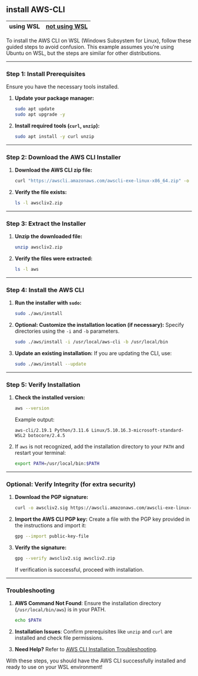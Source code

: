 ## install AWS-CLI

| using WSL | [not using WSL](https://docs.aws.amazon.com/cli/latest/userguide/getting-started-install.html#getting-started-install-instructions) |
| --- | --- |

To install the AWS CLI on WSL (Windows Subsystem for Linux), follow these guided steps to avoid confusion. This example assumes you're using Ubuntu on WSL, but the steps are similar for other distributions.

---

### **Step 1: Install Prerequisites**
Ensure you have the necessary tools installed.

1. **Update your package manager:**
   ```bash
   sudo apt update
   sudo apt upgrade -y
   ```

2. **Install required tools (`curl`, `unzip`):**
   ```bash
   sudo apt install -y curl unzip
   ```

---

### **Step 2: Download the AWS CLI Installer**

1. **Download the AWS CLI zip file:**
   ```bash
   curl "https://awscli.amazonaws.com/awscli-exe-linux-x86_64.zip" -o "awscliv2.zip"
   ```

2. **Verify the file exists:**
   ```bash
   ls -l awscliv2.zip
   ```

---

### **Step 3: Extract the Installer**

1. **Unzip the downloaded file:**
   ```bash
   unzip awscliv2.zip
   ```

2. **Verify the files were extracted:**
   ```bash
   ls -l aws
   ```

---

### **Step 4: Install the AWS CLI**

1. **Run the installer with `sudo`:**
   ```bash
   sudo ./aws/install
   ```

2. **Optional: Customize the installation location (if necessary):**
   Specify directories using the `-i` and `-b` parameters.
   ```bash
   sudo ./aws/install -i /usr/local/aws-cli -b /usr/local/bin
   ```

3. **Update an existing installation:**
   If you are updating the CLI, use:
   ```bash
   sudo ./aws/install --update
   ```

---

### **Step 5: Verify Installation**

1. **Check the installed version:**
   ```bash
   aws --version
   ```

   Example output:
   ```
   aws-cli/2.19.1 Python/3.11.6 Linux/5.10.16.3-microsoft-standard-WSL2 botocore/2.4.5
   ```

2. If `aws` is not recognized, add the installation directory to your `PATH` and restart your terminal:
   ```bash
   export PATH=/usr/local/bin:$PATH
   ```

---

### **Optional: Verify Integrity (for extra security)**

1. **Download the PGP signature:**
   ```bash
   curl -o awscliv2.sig https://awscli.amazonaws.com/awscli-exe-linux-x86_64.zip.sig
   ```

2. **Import the AWS CLI PGP key:**
   Create a file with the PGP key provided in the instructions and import it:
   ```bash
   gpg --import public-key-file
   ```

3. **Verify the signature:**
   ```bash
   gpg --verify awscliv2.sig awscliv2.zip
   ```

   If verification is successful, proceed with installation.

---

### **Troubleshooting**

1. **AWS Command Not Found**:
   Ensure the installation directory (`/usr/local/bin/aws`) is in your PATH.
   ```bash
   echo $PATH
   ```

2. **Installation Issues**:
   Confirm prerequisites like `unzip` and `curl` are installed and check file permissions.

3. **Need Help?**
   Refer to [AWS CLI Installation Troubleshooting](https://docs.aws.amazon.com/cli/latest/userguide/troubleshooting.html).

With these steps, you should have the AWS CLI successfully installed and ready to use on your WSL environment!